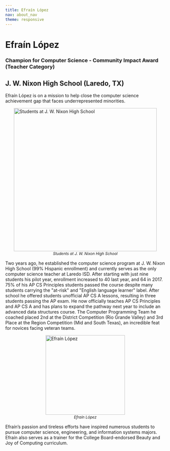 ```yaml
---
title: Efraín López
nav: about_nav
theme: responsive
---
```


<a id="top"></a>

# Efraín López

### Champion for Computer Science - Community Impact Award (Teacher Category)

## J. W. Nixon High School (Laredo, TX)

Efraín López is on a mission to help close the computer science achievement gap that faces underrepresented minorities.

<figure style="margin:10px">
  <img src="/images/awards/fit-450/efrain_lopez_students.jpg" style="display:block;margin:0 auto" width=450 alt="Students at J. W. Nixon High School" />
  <figcaption style="text-align:center;font-style:italic;font-size:12px">
    Students at J. W. Nixon High School
  </figcaption>
</figure>

Two years ago, he established the computer science program at J. W. Nixon High School (99% Hispanic enrollment) and currently serves as the only computer science teacher at Laredo ISD. After starting with just nine students his pilot year, enrollment increased to 40 last year, and 64 in 2017. 75% of his AP CS Principles students passed the course despite many students carrying the "at-risk" and "English language learner" label. After school he offered students unofficial AP CS A lessons, resulting in three students passing the AP exam. He now officially teaches AP CS Principles and AP CS A and has plans to expand the pathway next year to include an advanced data structures course. The Computer Programming Team he coached placed 2nd at the District Competition (Rio Grande Valley) and 3rd Place at the Region Competition (Mid and South Texas), an incredible feat for novices facing veteran teams.

<figure style="margin:10px">
  <img src="/images/awards/fit-250/efrain_lopez.jpg" style="display:block;margin:0 auto" width=250 alt="Efraín López" />
  <figcaption style="text-align:center;font-style:italic;font-size:12px">Efraín López</figcaption>
</figure>

Efraín’s passion and tireless efforts have inspired numerous students to pursue computer science, engineering, and information systems majors. Efraín also serves as a trainer for the College Board-endorsed Beauty and Joy of Computing curriculum.
